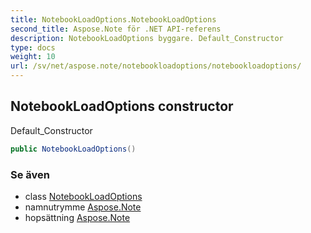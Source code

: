 ```yaml
---
title: NotebookLoadOptions.NotebookLoadOptions
second_title: Aspose.Note för .NET API-referens
description: NotebookLoadOptions byggare. Default_Constructor
type: docs
weight: 10
url: /sv/net/aspose.note/notebookloadoptions/notebookloadoptions/
---
```

## NotebookLoadOptions constructor

Default_Constructor

```csharp
public NotebookLoadOptions()
```

### Se även

* class [NotebookLoadOptions](../)
* namnutrymme [Aspose.Note](../../notebookloadoptions/)
* hopsättning [Aspose.Note](../../../)


